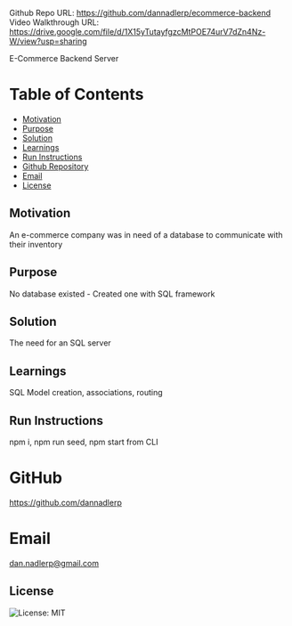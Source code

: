 Github Repo URL: https://github.com/dannadlerp/ecommerce-backend
Video Walkthrough URL: https://drive.google.com/file/d/1X15yTutayfgzcMtPOE74urV7dZn4Nz-W/view?usp=sharing

E-Commerce Backend Server

# Table of Contents

- [Motivation](#motivation)
- [Purpose](#purpose)
- [Solution](#solution)
- [Learnings](#learnings)
- [Run Instructions](#run-instructions)
- [Github Repository](#gitHub)
- [Email](#email)
- [License](#license)

## Motivation

An e-commerce company was in need of a database to communicate with their inventory

## Purpose

No database existed - Created one with SQL framework

## Solution

The need for an SQL server

## Learnings

SQL Model creation, associations, routing

## Run Instructions

npm i, npm run seed, npm start from CLI

# GitHub

https://github.com/dannadlerp

# Email

dan.nadlerp@gmail.com

## License

![License: MIT](https://img.shields.io/badge/License-MIT-yellow.svg)

